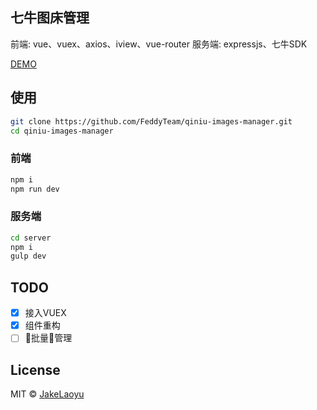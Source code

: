## 七牛图床管理

前端: vue、vuex、axios、iview、vue-router
服务端: expressjs、七牛SDK

[DEMO](http://qim.jakeyu.top)

## 使用

```sh
git clone https://github.com/FeddyTeam/qiniu-images-manager.git
cd qiniu-images-manager
```

### 前端

```sh
npm i
npm run dev
```

### 服务端

```sh
cd server
npm i
gulp dev
```

## TODO

- [x] 接入VUEX
- [x] 组件重构
- [ ] 批量管理

## License
MIT © [JakeLaoyu](https://github.com/JakeLaoyu)
